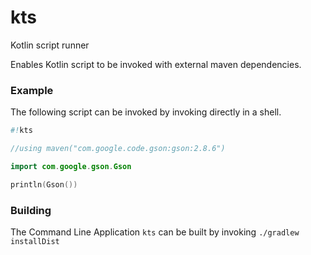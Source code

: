 # kts
Kotlin script runner

Enables Kotlin script to be invoked with external maven dependencies.

### Example

The following script can be invoked by invoking directly in a shell.

```kotlin
#!kts

//using maven("com.google.code.gson:gson:2.8.6")

import com.google.gson.Gson

println(Gson())

```

### Building

The Command Line Application `kts` can be built by invoking `./gradlew installDist`
